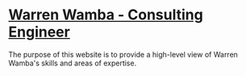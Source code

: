 # [Warren Wamba - Consulting Engineer](https://wwamba.github.io/)

The purpose of this website is to provide a high-level view of Warren Wamba's skills and areas of expertise.
